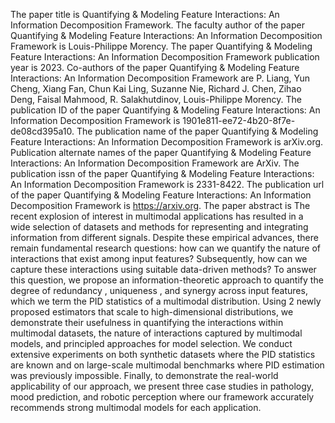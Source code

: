The paper title is Quantifying & Modeling Feature Interactions: An Information Decomposition Framework.
The faculty author of the paper Quantifying & Modeling Feature Interactions: An Information Decomposition Framework is Louis-Philippe Morency.
The paper Quantifying & Modeling Feature Interactions: An Information Decomposition Framework publication year is 2023.
Co-authors of the paper Quantifying & Modeling Feature Interactions: An Information Decomposition Framework are P. Liang, Yun Cheng, Xiang Fan, Chun Kai Ling, Suzanne Nie, Richard J. Chen, Zihao Deng, Faisal Mahmood, R. Salakhutdinov, Louis-Philippe Morency.
The publication ID of the paper Quantifying & Modeling Feature Interactions: An Information Decomposition Framework is 1901e811-ee72-4b20-8f7e-de08cd395a10.
The publication name of the paper Quantifying & Modeling Feature Interactions: An Information Decomposition Framework is arXiv.org.
Publication alternate names of the paper Quantifying & Modeling Feature Interactions: An Information Decomposition Framework are ArXiv.
The publication issn of the paper Quantifying & Modeling Feature Interactions: An Information Decomposition Framework is 2331-8422.
The publication url of the paper Quantifying & Modeling Feature Interactions: An Information Decomposition Framework is https://arxiv.org.
The paper abstract is The recent explosion of interest in multimodal applications has resulted in a wide selection of datasets and methods for representing and integrating information from different signals. Despite these empirical advances, there remain fundamental research questions: how can we quantify the nature of interactions that exist among input features? Subsequently, how can we capture these interactions using suitable data-driven methods? To answer this question, we propose an information-theoretic approach to quantify the degree of redundancy , uniqueness , and synergy across input features, which we term the PID statistics of a multimodal distribution. Using 2 newly proposed estimators that scale to high-dimensional distributions, we demonstrate their usefulness in quantifying the interactions within multimodal datasets, the nature of interactions captured by multimodal models, and principled approaches for model selection. We conduct extensive experiments on both synthetic datasets where the PID statistics are known and on large-scale multimodal benchmarks where PID estimation was previously impossible. Finally, to demonstrate the real-world applicability of our approach, we present three case studies in pathology, mood prediction, and robotic perception where our framework accurately recommends strong multimodal models for each application.
